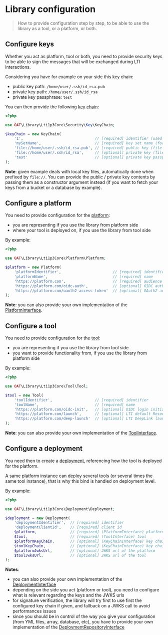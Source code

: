 # Library configuration

> How to provide configuration step by step, to be able to use the library as a tool, or a platform, or both.

## Configure keys

Whether you act as platform, tool or both, you need to provide security keys to be able to sign the messages that will be exchanged during LTI interactions.

Considering you have for example on your side this key chain:
- public key path: `/home/user/.ssh/id_rsa.pub`
- private key path: `/home/user/.ssh/id_rsa`
- private key passphrase: `test`

You can then provide the following [key chain](../../src/Security/Key/KeyChainInterface.php):
```php
<?php

use OAT\Library\Lti1p3Core\Security\Key\KeyChain;

$keyChain = new KeyChain(
    '1',                                // [required] identifier (used for JWT kid header)
    'mySetName',                        // [required] key set name (for grouping)
    'file://home/user/.ssh/id_rsa.pub', // [required] public key (file or content)
    'file://home/user/.ssh/id_rsa',     // [optional] private key (file or content)
    'test'                              // [optional] private key passphrase (if existing)
);
```
**Note**: given example deals with local key files, automatically done when prefixed by `file://`. You can provide the public / private key contents by passing them as a constructor argument instead (if you want to fetch your keys from a bucket or a database by example).

## Configure a platform

You need to provide configuration for the [platform](http://www.imsglobal.org/spec/lti/v1p3#platforms-and-tools):
- you are representing if you use the library from platform side
- where your tool is deployed on, if you use the library from tool side

By example:
```php
<?php

use OAT\Library\Lti1p3Core\Platform\Platform;

$platform = new Platform(
    'platformIdentifier',                       // [required] identifier
    'platformName',                             // [required] name
    'https://platform.com',                     // [required] audience
    'https://platform.com/oidc-auth',           // [optional] OIDC authentication url
    'https://platform.com/oauth2-access-token'  // [optional] OAuth2 access token url
);
```
**Note**: you can also provide your own implementation of the [PlatformInterface](../../src/Platform/PlatformInterface.php).

## Configure a tool

You need to provide configuration for the [tool](http://www.imsglobal.org/spec/lti/v1p3#platforms-and-tools):
- you are representing if you use the library from tool side
- you want to provide functionality from, if you use the library from platform side

By example:
```php
<?php

use OAT\Library\Lti1p3Core\Tool\Tool;

$tool = new Tool(
    'toolIdentifier',                   // [required] identifier
    'toolName',                         // [required] name
    'https://platform.com/oidc-init',   // [optional] OIDC login initiation url
    'https://platform.com/launch',      // [optional] LTI default ResourceLink launch url
    'https://platform.com/deep-launch'  // [optional] LTI DeepLink launch url
);
```
**Note**: you can also provide your own implementation of the [ToolInterface](../../src/Tool/ToolInterface.php).

## Configure a deployment

You need then to create a [deployment](http://www.imsglobal.org/spec/lti/v1p3#tool-deployment-0), referencing how the tool is deployed for the platform.

A same platform instance can deploy several tools (or several times the same tool instance), that is why this bind is handled on deployment level.

By example:
```php
<?php

use OAT\Library\Lti1p3Core\Deployment\Deployment;

$deployment = new Deployment(
    'deploymentIdentifier',  // [required] identifier
    'deploymentClientId',    // [required] client id
    $platform,               // [required] (PlatformInterface) platform 
    $tool,                   // [required] (ToolInterface) tool 
    $platformKeyChain,       // [optional] (KeyChainInterface) key chain of the platform 
    $toolKeyChain,           // [optional] (KeyChainInterface) key chain of the tool 
    $platformJwksUrl,        // [optional] JWKS url of the platform
    $toolJwksUrl,            // [optional] JWKS url of the tool
);
```
**Notes**:
- you can also provide your own implementation of the [DeploymentInterface](../../src/Deployment/DeploymentInterface.php)
- depending on the side you act (platform or tool), you need to configure what is relevant regarding the keys and the JWKS urls
- for signature verification, the library will try first to use first the configured key chain if given, and fallback on a JWKS call to avoid performances issues
- since you should be in control of the way you give your configuration (from YML files, array, database, etc), you have to provide your own implementation of the [DeploymentRepositoryInterface](../../src/Deployment/DeploymentRepositoryInterface.php)